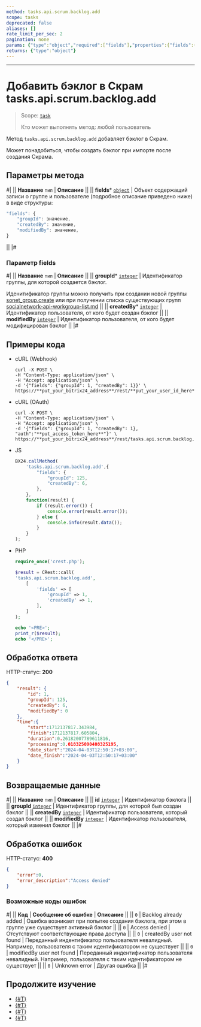 ```yaml
---
method: tasks.api.scrum.backlog.add
scope: tasks
deprecated: false
aliases: []
rate_limit_per_sec: 2
pagination: none
params: {"type":"object","required":["fields"],"properties":{"fields":{"type":"object"}}}
returns: {"type":"object"}
---
```



---

# Добавить бэклог в Скрам tasks.api.scrum.backlog.add

> Scope: [`task`](../../../scopes/permissions.md)
>
> Кто может выполнять метод: любой пользователь

Метод `tasks.api.scrum.backlog.add` добавляет бэклог в Скрам.

Может понадобиться, чтобы создать бэклог при импорте после создания Скрама.

## Параметры метода



#|
|| **Название**
`тип` | **Описание** ||
|| **fields***
[`object`](../../../data-types.md) | Объект содержащий записи о группе и пользователе (подробное описание приведено ниже) в виде структуры:

```js
"fields": {
    "groupId": значение,
    "createdBy": значение,
    "modifiedBy": значение,
}    
```
||
|#

### Параметр fields



#|
|| **Название**
`тип` | **Описание** ||
|| **groupId***
[`integer`](../../../data-types.md) | Идентификатор группы, для которой создается бэклог.

Иденитификатор группы можно получить при создании новой группы [sonet_group.create](../../sonet-group-create.md) или при получении списка существующих групп [socialnetwork-api-workgroup-list.md](../../socialnetwork-api-workgroup-list.md) ||
|| **createdBy***
[`integer`](../../../data-types.md) | Идентификатор пользователя, от кого будет создан бэклог ||
|| **modifiedBy**
[`integer`](../../../data-types.md) | Идентификатор пользователя, от кого будет модифицирован бэклог ||
|#

## Примеры кода





- cURL (Webhook)

    ```http
    curl -X POST \
    -H "Content-Type: application/json" \
    -H "Accept: application/json" \
    -d '{"fields": {"groupId": 1, "createdBy": 1}}' \
    https://**put_your_bitrix24_address**/rest/**put_your_user_id_here**/**put_your_webbhook_here**/tasks.api.scrum.backlog.add
    ```

- cURL (OAuth)

    ```http
    curl -X POST \
    -H "Content-Type: application/json" \
    -H "Accept: application/json" \
    -d '{"fields": {"groupId": 1, "createdBy": 1}, "auth":"**put_access_token_here**"}' \
    https://**put_your_bitrix24_address**/rest/tasks.api.scrum.backlog.add
    ```

- JS

    ```js
    BX24.callMethod(
        'tasks.api.scrum.backlog.add',{
            "fields": {
                "groupId": 125,
                "createdBy": 6,
            },
        },
        function(result) {
            if (result.error()) {
                console.error(result.error());
            } else {
                console.info(result.data());
            }
        }
    );
    ```

- PHP

    ```php
    require_once('crest.php');

    $result = CRest::call(
    'tasks.api.scrum.backlog.add',
        [
            'fields' => [
                'groupId' => 1,
                'createdBy' => 1,
            ],
        ]
    );

    echo '<PRE>';
    print_r($result);
    echo '</PRE>';
    ```



## Обработка ответа

HTTP-статус: **200**

```json
{
    "result": {
        "id": 1,
        "groupId": 125,
        "createdBy": 6,
        "modifiedBy": 0
    },
    "time":{
        "start":1712137817.343984,
        "finish":1712137817.605804,
        "duration":0.26182007789611816,
        "processing":0.018325090408325195,
        "date_start":"2024-04-03T12:50:17+03:00",
        "date_finish":"2024-04-03T12:50:17+03:00"
    }
}
```

## Возвращаемые данные

#|
|| **Название**
`тип` | **Описание** ||
|| **id**
[`integer`](../../../data-types.md) | Идентификатор бэклога ||
|| **groupId**
[`integer`](../../../data-types.md) | Идентификатор группы, для которой был создан бэклог ||
|| **createdBy**
[`integer`](../../../data-types.md) | Идентификатор пользователя, который создал бэклог ||
|| **modifiedBy**
[`integer`](../../../data-types.md) | Идентификатор пользователя, который изменил бэклог ||
|#

## Обработка ошибок

HTTP-статус: **400**

```json
{
    "error":0,
    "error_description":"Access denied"
}
```


### Возможные коды ошибок

#|
|| **Код** | **Cообщение об ошибке** | **Описание** ||
|| `0` | Backlog already added | Ошибка возникает при попытке создания бэклога, при этом в группе уже сущеcтвует активный бэклог ||
|| `0` | Access denied | Отсутствуют соответствующие права доступа ||
|| `0` | createdBy user not found | Переданный индентификатор пользователя невалидный. Например, пользователя с таким идентификатором не существует ||
|| `0` | modifiedBy user not found | Переданный индентификатор пользователя невалидный. Например, пользователя с таким идентификатором не существует ||
|| `0` | Unknown error | Другая ошибка ||
|#



## Продолжите изучение

- [{#T}](./tasks-api-scrum-backlog-update.md)
- [{#T}](./tasks-api-scrum-backlog-get.md)
- [{#T}](./tasks-api-scrum-backlog-delete.md)
- [{#T}](./tasks-api-scrum-backlog-get-fields.md)
